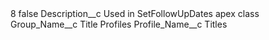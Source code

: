 <?xml version="1.0" encoding="UTF-8"?>
<CustomMetadata xmlns="http://soap.sforce.com/2006/04/metadata" xmlns:xsi="http://www.w3.org/2001/XMLSchema-instance" xmlns:xsd="http://www.w3.org/2001/XMLSchema">
    <label>8</label>
    <protected>false</protected>
    <values>
        <field>Description__c</field>
        <value xsi:type="xsd:string">Used in SetFollowUpDates apex class</value>
    </values>
    <values>
        <field>Group_Name__c</field>
        <value xsi:type="xsd:string">Title Profiles</value>
    </values>
    <values>
        <field>Profile_Name__c</field>
        <value xsi:type="xsd:string">Titles</value>
    </values>
</CustomMetadata>
